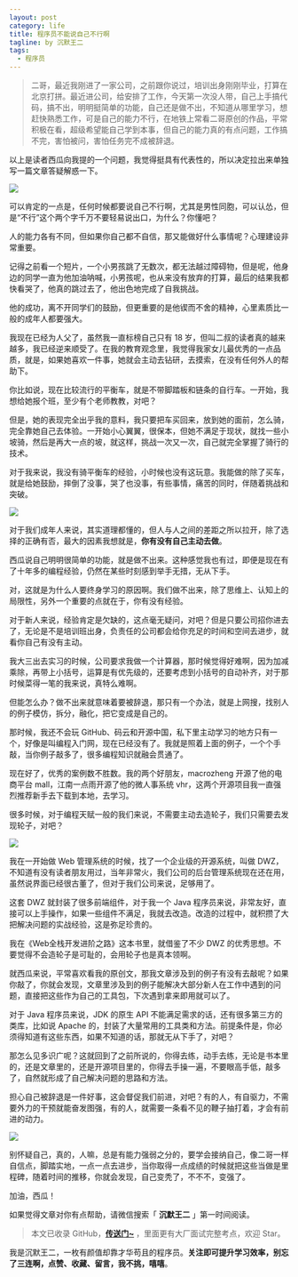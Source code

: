 ```yaml
---
layout: post
category: life
title: 程序员不能说自己不行啊
tagline: by 沉默王二
tags: 
  - 程序员
---
```


>二哥，最近我刚进了一家公司，之前跟你说过，培训出身刚刚毕业，打算在北京打拼。最近进公司，给安排了工作，今天第一次没人带，自己上手搞代码，搞不出，明明挺简单的功能，自己还是做不出，不知道从哪里学习，想赶快熟悉工作，可是自己的能力不行，在地铁上常看二哥原创的作品，平常积极在看，超级希望能自己学到本事，但自己的能力真的有点问题，工作搞不完，害怕被问，害怕任务完不成被辞退。

<!--more-->


以上是读者西瓜向我提的一个问题，我觉得挺具有代表性的，所以决定拉出来单独写一篇文章答疑解惑一下。

![](http://www.itwanger.com/assets/images/2020/06/buxing-01.png)


可以肯定的一点是，任何时候都要说自己不行啊，尤其是男性同胞，可以认怂，但是“不行”这个两个字千万不要轻易说出口，为什么？你懂吧？

人的能力各有不同，但如果你自己都不自信，那又能做好什么事情呢？心理建设非常重要。

记得之前看一个短片，一个小男孩跳了无数次，都无法越过障碍物，但是呢，他身边的同学一直为他加油呐喊，小男孩呢，也从来没有放弃的打算，最后的结果我都快看哭了，他真的跳过去了，他出色地完成了自我挑战。

他的成功，离不开同学们的鼓励，但更重要的是他锲而不舍的精神，心里素质比一般的成年人都要强大。

我现在已经为人父了，虽然我一直标榜自己只有 18 岁，但叫二叔的读者真的越来越多，我已经逆来顺受了。在我的教育观念里，我觉得我家女儿最优秀的一点品质，就是，如果她喜欢一件事，她就会主动去钻研，去摸索，在没有任何外人的帮助下。

你比如说，现在比较流行的平衡车，就是不带脚踏板和链条的自行车。一开始，我想给她报个班，至少有个老师教教，对吧？

但是，她的表现完全出乎我的意料，我只要把车买回来，放到她的面前，怎么骑，完全靠她自己去体验。一开始小心翼翼，很保本，但她不满足于现状，就找一些小坡骑，然后是再大一点的坡，就这样，挑战一次又一次，自己就完全掌握了骑行的技术。

对于我来说，我没有骑平衡车的经验，小时候也没有这玩意。我能做的除了买车，就是给她鼓励，摔倒了没事，哭了也没事，有些事情，痛苦的同时，伴随着挑战和突破。

![](http://www.itwanger.com/assets/images/2020/06/buxing-02.gif)


对于我们成年人来说，其实道理都懂的，但人与人之间的差距之所以拉开，除了选择的正确有否，最大的因素我想就是，**你有没有自己主动去做**。

西瓜说自己明明很简单的功能，就是做不出来。这种感觉我也有过，即便是现在有了十年多的编程经验，仍然在某些时刻感到举手无措，无从下手。

对，这就是为什么人要终身学习的原因啊。我们做不出来，除了思维上、认知上的局限性，另外一个重要的点就在于，你有没有经验。

对于新人来说，经验肯定是欠缺的，这点毫无疑问，对吧？但是只要公司招你进去了，无论是不是培训班出身，负责任的公司都会给你充足的时间和空间去进步，就看你自己有没有主动。

我大三出去实习的时候，公司要求我做一个计算器，那时候觉得好难啊，因为加减乘除，再带上小括号，运算是有优先级的，还要考虑到小括号的自动补齐，对于那时候菜得一笔的我来说，真特么难啊。

但能怎么办？做不出来就意味着要被辞退，那只有一个办法，就是上网搜，找别人的例子模仿，拆分，融化，把它变成是自己的。

那时候，我还不会玩 GitHub、码云和开源中国，私下里主动学习的地方只有一个，好像是叫编程入门网，现在已经没有了。我就是照着上面的例子，一个个手敲，当你例子敲多了，很多编程知识就融会贯通了。

现在好了，优秀的案例数不胜数。我的两个好朋友，macrozheng 开源了他的电商平台 mall，江南一点雨开源了他的微人事系统 vhr，这两个开源项目我一直强烈推荐新手去下载到本地，去学习。

很多时候，对于编程天赋一般的我们来说，不需要主动去造轮子，我们只需要去发现轮子，对吧？

![](http://www.itwanger.com/assets/images/2020/06/buxing-03.gif)


我在一开始做 Web 管理系统的时候，找了一个企业级的开源系统，叫做 DWZ，不知道有没有读者朋友用过，当年非常火，我们公司的后台管理系统现在还在用，虽然说界面已经很古董了，但对于我们公司来说，足够用了。

这套 DWZ 就封装了很多前端组件，对于我一个 Java 程序员来说，非常友好，直接可以上手操作，如果一些组件不满足，我就去改造。改造的过程中，就积攒了大把解决问题的实战经验，这是弥足珍贵的。

我在《Web全栈开发进阶之路》这本书里，就借鉴了不少 DWZ 的优秀思想。不要觉得不会造轮子是可耻的，会用轮子也是真本领啊。

就西瓜来说，平常喜欢看我的原创文，那我文章涉及到的例子有没有去敲呢？如果你敲了，你就会发现，文章里涉及到的例子能解决大部分新人在工作中遇到的问题，直接把这些作为自己的工具包，下次遇到拿来即用就可以了。

对于 Java 程序员来说，JDK 的原生 API 不能满足需求的话，还有很多第三方的类库，比如说 Apache 的，封装了大量常用的工具类和方法。前提条件是，你必须得知道有这些东西，如果不知道的话，那就无从下手了，对吧？

那怎么见多识广呢？这就回到了之前所说的，你得去练，动手去练，无论是书本里的，还是文章里的，还是开源项目里的，你得去手操一遍，不要眼高手低，敲多了，自然就形成了自己解决问题的思路和方法。

担心自己被辞退是一件好事，这会督促我们前进，对吧？有的人，有自驱力，不需要外力的干预就能奋发图强，有的人，就需要一条看不见的鞭子抽打着，才会有前进的动力。

![](http://www.itwanger.com/assets/images/2020/06/buxing-04.gif)


别怀疑自己，真的，人嘛，总是有能力强弱之分的，要学会接纳自己，像二哥一样自信点，脚踏实地，一点一点去进步，当你取得一点成绩的时候就把这些当做是里程碑，随着时间的推移，你就会发现，自己变秃了，不不不，变强了。

加油，西瓜！


如果觉得文章对你有点帮助，请微信搜索「 **沉默王二** 」第一时间阅读。

>本文已收录 GitHub，[**传送门~**](https://github.com/qinggee/itwanger.github.io) ，里面更有大厂面试完整考点，欢迎 Star。

我是沉默王二，一枚有颜值却靠才华苟且的程序员。**关注即可提升学习效率，别忘了三连啊，点赞、收藏、留言，我不挑，嘻嘻**。